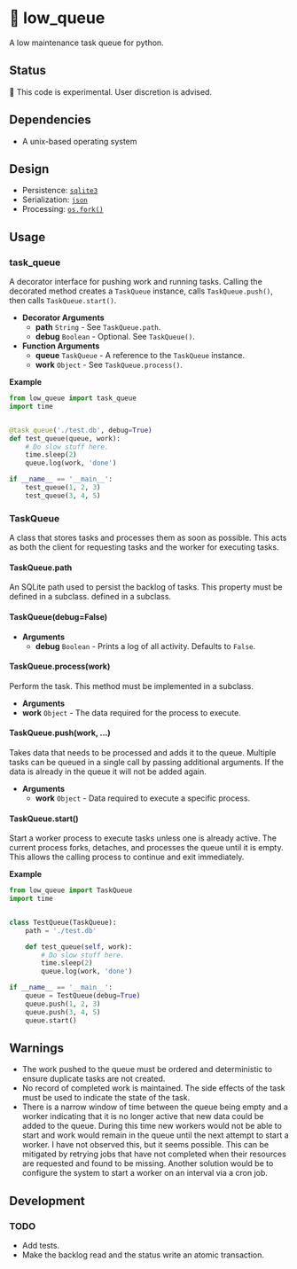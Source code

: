 # 🔅 low_queue

A low maintenance task queue for python.

## Status

🔬 This code is experimental. User discretion is advised.

## Dependencies

- A unix-based operating system

## Design

- Persistence: [`sqlite3`](https://docs.python.org/3/library/sqlite3.html)
- Serialization: [`json`](https://docs.python.org/3/library/json.html)
- Processing: [`os.fork()`](https://docs.python.org/3/library/os.html#os.fork)

## Usage

### task_queue

A decorator interface for pushing work and running tasks. Calling the decorated
method creates a `TaskQueue` instance, calls `TaskQueue.push()`, then calls
`TaskQueue.start()`.

- **Decorator Arguments**
    - **path** `String` - See `TaskQueue.path`.
    - **debug** `Boolean` - Optional. See `TaskQueue()`.
- **Function Arguments**
    - **queue** `TaskQueue` - A reference to the `TaskQueue` instance.
    - **work** `Object` - See `TaskQueue.process()`.

**Example**

```py
from low_queue import task_queue
import time


@task_queue('./test.db', debug=True)
def test_queue(queue, work):
    # Do slow stuff here.
    time.sleep(2)
    queue.log(work, 'done')

if __name__ == '__main__':
    test_queue(1, 2, 3)
    test_queue(3, 4, 5)
```

### TaskQueue

A class that stores tasks and processes them as soon as possible. This acts as
both the client for requesting tasks and the worker for executing tasks.

#### TaskQueue.path

An SQLite path used to persist the backlog of tasks. This property must be
defined in a subclass.
defined in a subclass.

#### TaskQueue(debug=False)

- **Arguments**
    - **debug** `Boolean` - Prints a log of all activity. Defaults to `False`.

#### TaskQueue.process(work)

Perform the task. This method must be implemented in a subclass.

- **Arguments**
- **work** `Object` - The data required for the process to execute.

#### TaskQueue.push(work, ...)

Takes data that needs to be processed and adds it to the queue. Multiple tasks
can be queued in a single call by passing additional arguments. If the data is
already in the queue it will not be added again.

- **Arguments**
    - **work** `Object` - Data required to execute a specific process.

#### TaskQueue.start()

Start a worker process to execute tasks unless one is already active. The
current process forks, detaches, and processes the queue until it is empty. This
allows the calling process to continue and exit immediately.

**Example**

```py
from low_queue import TaskQueue
import time


class TestQueue(TaskQueue):
    path = './test.db'

    def test_queue(self, work):
        # Do slow stuff here.
        time.sleep(2)
        queue.log(work, 'done')

if __name__ == '__main__':
    queue = TestQueue(debug=True)
    queue.push(1, 2, 3)
    queue.push(3, 4, 5)
    queue.start()
```

## Warnings

- The work pushed to the queue must be ordered and deterministic to ensure
  duplicate tasks are not created.
- No record of completed work is maintained. The side effects of the task
  must be used to indicate the state of the task.
- There is a narrow window of time between the queue being empty and a worker
  indicating that it is no longer active that new data could be added to the
  queue. During this time new workers would not be able to start and work would
  remain in the queue until the next attempt to start a worker. I have not
  observed this, but it seems possible. This can be mitigated by retrying jobs
  that have not completed when their resources are requested and found to be
  missing. Another solution would be to configure the system to start a worker
  on an interval via a cron job.

## Development

### TODO

- Add tests.
- Make the backlog read and the status write an atomic transaction.
